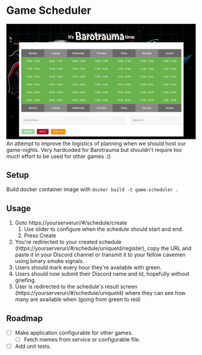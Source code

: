 # Game Scheduler
![Screenshot of the application](https://github.com/Hunter404/game-scheduler/blob/master/example.png)
An attempt to improve the logistics of planning when we should host our game-nights. Very hardcoded for Barotrauma but shouldn't require too much effort to be used for other games :()

## Setup
Build docker container image with
`docker build -t game-scheduler .`

## Usage
1. Goto https://yourserveruri/#/schedule/create
   1. Use slider to configure when the schedule should start and end.
   2. Press Create
2. You're redirected to your created schedule (https://yourserveruri/#/schedule/uniqueId/register), copy the URL and paste it in your Discord channel or transmit it to your fellow cavemen using binary smoke signals.
3. Users should mark every hour they're available with green.
4. Users should now submit their Discord name and Id, hopefully without griefing.
5. User is redirected to the schedule's result screen (https://yourserveruri/#/schedule/uniqueId) where they can see how many are available when (going from green to red)

## Roadmap
  - [ ] Make application configurable for other games.
    - [ ] Fetch memes from service or configurable file.
  - [ ] Add unit tests.
